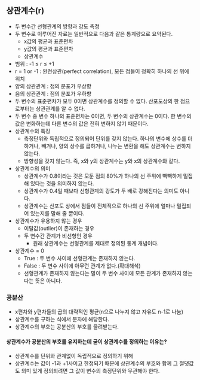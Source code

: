 ## 상관계수(r)
- 두 변수간 선형관계의 방향과 강도 측정
- 두 변수로 이루어진 자료는 일반적으로 다음과 같은 통계량으로 요약된다.
    - x값의 평균과 표준편차
    - y값의 평균과 표준편차
    - 상관계수
- 범위 : -1 ≤ r ≤ +1
- r = 1 or -1 : 완전상관(perfect correlation), 모든 점들이 정확히 하나의 선 위에 위치
- 양의 상관관계 : 점의 분포가 우상향
- 음의 상관관계 : 점의 분포가 우하향
- 두 변수의 표준편차가 모두 0이면 상관계수를 정의할 수 없다. 산포도상의 한 점으로부터는 상관관계를 알 수 없다.
- 두 변수 중 변수 하나의 표준편차는 0이면, 두 변수의 상관계수는 0이다. 한 변수의 값은 변화하는데 다른 변수의 값은 전혀 변하지 않기 때문이다.
- 상관계수의 특징
    - 측정단위와 독립적으로 정의되어 단위를 갖지 않는다. 하나의 변수에 상수를 더하거나, 빼거나, 양의 상수를 곱하거나, 나누는 변환을 해도 상관계수는 변하지 않는다.
    - 방향성을 갖지 않는다. 즉, x와 y의 상관계수는 y와 x의 상관계수와 같다.
- 상관계수의 의미
    - 상관계수가 0.8이라는 것은 모둔 점의 80%가 하나의 선 주위에 빽빽하게 밀집해 있다는 것을 의미하지 않는다. 
    - 상관계수가 0.4일 때보다 선형관계의 강도가 두 배로 강해진다는 의미도 아니다.
    - 상관계수는 산포도 상에서 점들이 전체적으로 하나의 선 주위에 얼마나 밀집되어 있는지를 말해 줄 뿐이다.
- 상관계수가 유용하지 않는 경우
    - 이탈값(outlier)이 존재하는 경우
    - 두 변수간 관계가 비선형인 경우
        - 원래 상관계수는 선형관계를 제대로 정의된 통계 개념이다.
- 상관계수 = 0
    - True : 두 변수 사이에 선형관계는 존재하지 않는다.
    - False : 두 변수 사이에 아무런 관계가 없다.(확대해석)
    - 선형관계가 존재하지 않는다는 말이 두 변수 사이에 모든 관계가 존재하지 않는다는 뜻은 아니다.
### 공분산
- x편차와 y편차들의 곱의 대략적인 평균(n으로 나누지 않고 자유도 n-1로 나눔) 
- 상관계수를 구하는 식에서 분자에 해당한다.
- 상관계수의 부호는 공분산의 부호를 물려받는다.
#### 상관계수가 공분산의 부호를 유지하는데 굳이 상관계수를 정의하는 이유는?
- 상관계수를 단위와 관계없이 독립적으로 정의하기 위해
- 상관계수는 값이 -1과 +1사이고 한정되기 때문에 상관계수의 부호와 함께 그 절댓값도 의미 있게 정의되려면 그 값이 변수의 측정단위와 무관해야 한다.